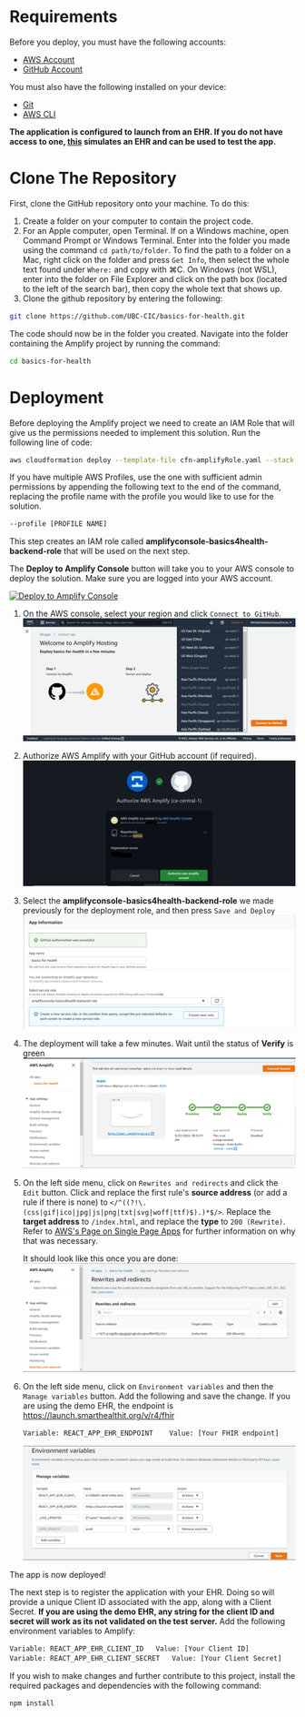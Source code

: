 # Requirements

Before you deploy, you must have the following accounts:

- [AWS Account](https://aws.amazon.com/account/)
- [GitHub Account](https://github.com/)

You must also have the following installed on your device:

- [Git](https://git-scm.com/downloads)
- [AWS CLI](https://aws.amazon.com/cli/)

**The application is configured to launch from an EHR. If you do not have access to one, [this](https://launch.smarthealthit.org/?auth_error=&fhir_version_2=r4&iss=&launch_ehr=1&launch_url=&patient=&prov_skip_auth=1&provider=&pt_skip_auth=1&public_key=&sde=&sim_ehr=1&token_lifetime=15&user_pt=) simulates an EHR and can be used to test the app.**

# Clone The Repository

First, clone the GitHub repository onto your machine. To do this:

1. Create a folder on your computer to contain the project code.
2. For an Apple computer, open Terminal. If on a Windows machine, open Command Prompt or Windows Terminal. Enter into the folder you made using the command `cd path/to/folder`. To find the path to a folder on a Mac, right click on the folder and press `Get Info`, then select the whole text found under `Where:` and copy with ⌘C. On Windows (not WSL), enter into the folder on File Explorer and click on the path box (located to the left of the search bar), then copy the whole text that shows up.
3. Clone the github repository by entering the following:

```bash
git clone https://github.com/UBC-CIC/basics-for-health.git
```

The code should now be in the folder you created. Navigate into the folder containing the Amplify project by running the command:

```bash
cd basics-for-health
```

# Deployment

Before deploying the Amplify project we need to create an IAM Role that will give us the permissions needed to implement this solution. Run the following line of code:

```bash
aws cloudformation deploy --template-file cfn-amplifyRole.yaml --stack-name amplifyconsole-basics4health-backend-role --capabilities CAPABILITY_NAMED_IAM
```

If you have multiple AWS Profiles, use the one with sufficient admin permissions by appending the following text to the end of the command, replacing the profile name with the profile you would like to use for the solution.

```bash
--profile [PROFILE NAME]
```

This step creates an IAM role called **amplifyconsole-basics4health-backend-role** that will be used on the next step.

The **Deploy to Amplify Console** button will take you to your AWS console to deploy the solution. Make sure you are logged into your AWS account.

<a href="https://console.aws.amazon.com/amplify/home#/deploy?repo=https://github.com/UBC-CIC/basics-for-health">
    <img src="https://oneclick.amplifyapp.com/button.svg" alt="Deploy to Amplify Console">
</a>

1. On the AWS console, select your region and click `Connect to GitHub`.
   ![alt text](images/deployment/deployment.PNG)
2. Authorize AWS Amplify with your GitHub account (if required).
   ![alt text](images/deployment/deployment2.PNG)
3. Select the **amplifyconsole-basics4health-backend-role** we made previously for the deployment role, and then press `Save and Deploy`
   ![alt text](images/deployment/deployment3.PNG)
4. The deployment will take a few minutes. Wait until the status of **Verify** is green
   ![alt text](images/deployment/deployment4.PNG)
5. On the left side menu, click on `Rewrites and redirects` and click the `Edit` button. Click and replace the first rule's **source address** (or add a rule if there is none) to `</^((?!\.(css|gif|ico|jpg|js|png|txt|svg|woff|ttf)$).)*$/>`. Replace the **target address** to `/index.html`, and replace the **type** to `200 (Rewrite)`. Refer to [AWS's Page on Single Page Apps](https://docs.aws.amazon.com/amplify/latest/userguide/redirects.html#redirects-for-single-page-web-apps-spa) for further information on why that was necessary.
    
    It should look like this once you are done:
    ![alt text](images/deployment/deployment5.PNG)

6. On the left side menu, click on `Environment variables` and then the `Manage variables` button. Add the following and save the change. If you are using the demo EHR, the endpoint is https://launch.smarthealthit.org/v/r4/fhir
   ```bash
   Variable: REACT_APP_EHR_ENDPOINT    Value: [Your FHIR endpoint]
   ```
   ![alt text](images/deployment/deployment6.PNG)

The app is now deployed!

The next step is to register the application with your EHR. Doing so will provide a unique Client ID associated with the app, along with a Client Secret. **If you are using the demo EHR, any string for the client ID and secret will work as its not validated on the test server.** Add the following environment variables to Amplify:
```bash
Variable: REACT_APP_EHR_CLIENT_ID	Value: [Your Client ID]
Variable: REACT_APP_EHR_CLIENT_SECRET	Value: [Your Client Secret]
```


If you wish to make changes and further contribute to this project, install the required packages and dependencies with the following command:

```bash
npm install
```